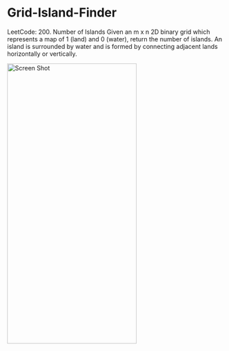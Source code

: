 # Grid-Island-Finder
LeetCode: 200. Number of Islands  Given an m x n 2D binary grid which represents a map of 1 (land) and 0 (water), return the number of islands. An island is surrounded by water and is formed by connecting adjacent lands horizontally or vertically.

<img src="https://user-images.githubusercontent.com/53566395/231488061-c209b23d-be6c-4b12-a359-b1eb9735705c.png" alt="Screen Shot" width="300" height="650">



